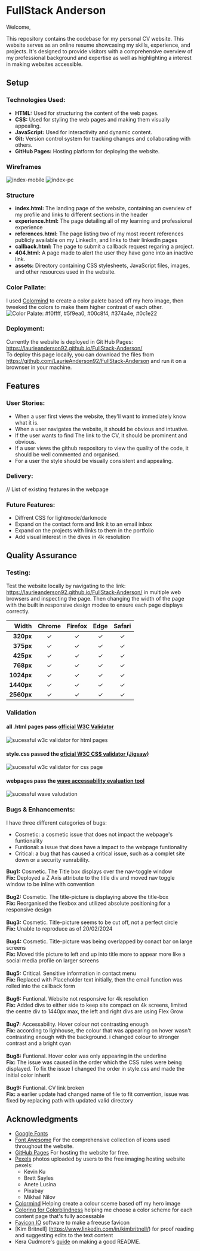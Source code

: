# FullStack Anderson

Welcome,

This repository contains the codebase for my personal CV website. This website serves as an online resume showcasing my skills, experience, and projects. It's designed to provide visitors with a comprehensive overview of my professional background and expertise as well as highlighting a interest in making websites accessible.

## Setup

### Technologies Used:
* **HTML:** Used for structuring the content of the web pages.<br>
* **CSS:** Used for styling the web pages and making them visually appealing.<br>
* **JavaScript:** Used for interactivity and dynamic content.<br>
* **Git:** Version control system for tracking changes and collaborating with others.<br>
* **GitHub Pages:** Hosting platform for deploying the website.<br>

### Wireframes
![index-mobile](assets/documentation/index-mobile.png)
![index-pc](assets/documentation/index-pc.png)

### Structure
* **index.html:** The landing page of the website, containing an overview of my profile and links to different sections in the header<br>
* **experience.html:** The page detailing all of my learning and professional experience <br>
* **references.html:** The page listing two of my most recent references publicly available on my LinkedIn, and links to their linkedIn pages<br>
* **callback.html:** The page to submit a callback request regaring a project.<br>
* **404.html:** A page made to alert the user they have gone into an inactive link.<br>
* **assets:** Directory containing CSS stylesheets, JavaScript files, images, and other resources used in the website.<br>

### Color Pallate:
I used [Colormind](http://colormind.io) to create a color palete based off my hero image, then tweeked the colors to make them higher contrast of each other.
![Color Palate: #f0ffff, #5f9ea0, #00c8f4, #374a4e, #0c1e22 ](assets/documentation/color-palette.png)

### Deployment:
Currently the website is deployed in Git Hub Pages: https://laurieanderson92.github.io/FullStack-Anderson/<br>
To deploy this page locally, you can download the files from https://github.com/LaurieAnderson92/FullStack-Anderson and run it on a brownser in your machine.<br>

## Features

### User Stories:
* When a user first views the website, they'll want to immediately know what it is.
* When a user navigates the website, it should be obvious and intuative.
* If the user wants to find The link to the CV, it should be prominent and obvious.
* If a user views the github respository to view the quality of the code, it should be well commented and organised.
* For a user the style should be visually consistent and appealing.

### Delivery:
// List of existing features in the webpage 

### Future Features:
* Diffrent CSS for lightmode/darkmode
* Expand on the contact form and link it to an email inbox
* Expand on the projects with links to them in the portfolio
* Add visual interest in the dives in 4k resolution

## Quality Assurance

### Testing:
Test the website locally by navigating to the link: https://laurieanderson92.github.io/FullStack-Anderson/ 
in multiple web browsers and inspecting the page. Then changing the width of the page with the built in responsive design modee to ensure each page displays correctly.<br>

| **Width**     | __Chrome__ | __Firefox__ | __Edge__ | __Safari__|
| -----------:  | :--------: | :---------: | :-----:  | :-------: |
| **320px**     |     ✓     |     ✓       |     ✓    |     ✓    |
| **375px**     |      ✓    |     ✓       |     ✓    |     ✓    |
| **425px**     |       ✓   |     ✓       |     ✓    |     ✓    |
| **768px**     |        ✓  |     ✓       |     ✓    |     ✓    |
| **1024px**    |     ✓     |     ✓       |     ✓    |     ✓    |
| **1440px**    |      ✓    |     ✓       |     ✓    |     ✓    |
| **2560px**    |       ✓   |     ✓       |     ✓    |     ✓    |

### Validation
#### all .html pages pass [official W3C Validator](https://validator.w3.org/#validate_by_input)
![sucessful w3c validator for html pages](assets/documentation/html-validation.png)
<br>
#### style.css passed the [oficial W3C CSS validator (Jigsaw)](https://jigsaw.w3.org/css-validator/)<br>
![sucessful w3c validator for css page](assets/documentation/css-validation.png)
<br>
#### webpages pass the [wave accessability evaluation tool](https://wave.webaim.org/report#/https://laurieanderson92.github.io/FullStack-Anderson/index.html)<br>
![sucessful wave valudation](assets/documentation/wave-validation.png)
<br>

### Bugs & Enhancements:
I have three different categories of bugs:
* Cosmetic: a cosmetic issue that does not impact the webpage's funtionality
* Funtional: a issue that does have a impact to the webpage funtionality
* Critical: a bug that has caused a critical issue, such as a complet site down or a security vunrability.

**Bug1:** Cosmetic. The Title box displays over the nav-toggle window<br>
**Fix:** Deployed a Z Axis attribute to the title div and moved nav toggle window to be inline with convention<br>
<br>
**Bug2:** Cosmetic. The title-picture is displaying above the title-box<br>
**Fix:** Reorganised the flexbox and utilized absolute positioning for a responsive design<br>
<br>
**Bug3:** Cosmetic. Title-picture seems to be cut off, not a perfect circle<br>
**Fix:** Unable to reproduce as of 20/02/2024<br>
<br>
**Bug4:** Cosmetic. Title-picture was being overlapped by conact bar on large screens<br>
**Fix:** Moved title picture to left and up into title more to appear more like a social media profile on larger screens<br>
<br>
**Bug5:** Critical. Sensitive information in contact menu<br>
**Fix:** Replaced with Placeholder text initially, then the email function was rolled into the callback form<br>
<br>
**Bug6:** Funtional. Website not responsive for 4k resolution<br>
**Fix:** Added divs to either side to keep site compact on 4k screens, limited the centre div to 1440px max, the left and right divs are using Flex Grow<br>
<br>
**Bug7:** Accessability. Hover colour not contrasting enough<br>
**Fix:** according to lighhouse, the colour that was appearing on hover wasn't contrasting enough with the background. i changed colour to stronger contrast and a bright cyan<br>
<br>
**Bug8:** Funtional. Hover color was only appearing in the underline<br>
**Fix:** The issue was caused in the order which the CSS rules were being displayed. To fix the issue I changed the order in style.css and made the initial color inherit<br>
<br>
**Bug9:** Funtional. CV link broken<br>
**Fix:** a earlier update had changed name of file to fit convention, issue was fixed by replacing path with updated valid directory<br>


## Acknowledgments
* [Google Fonts](https://fonts.google.com)<br>
* [Font Awesome](https://fontawesome.com) For the comprehensive collection of icons used throughout the website.<br>
* [GitHub Pages](https://pages.github.com/) For hosting the website for free.<br>
* [Pexels](https://www.pexels.com/) photos uploaded by users to the free imaging hosting website pexels:<br>
  * Kevin Ku <br>
  * Brett Sayles <br>
  * Anete Lusina<br>
  * Pixabay<br>
  * Mikhail Nilov<br>
* [Colormind](http://colormind.io) Helping create a colour sceme based off my hero image<br>
* [Coloring for Colorblindness](https://davidmathlogic.com/) helping me choose a color scheme for each content page that's fully accessable<br>
* [Favicon IO](https://favicon.io/emoji-favicons/nerd-face) software to make a freeuse favicon<br>
* [Kim Britnell] (https://www.linkedin.com/in/kimbritnell/) for proof reading and suggesting edits to the text content<br>
* Kera Cudmore's [guide](https://github.com/kera-cudmore/readme-examples) on making a good README. 
